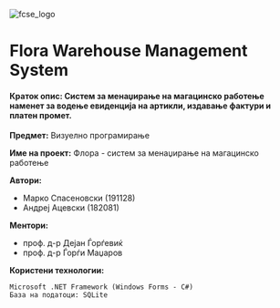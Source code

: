 ![fcse_logo](https://2018.skopje.wordcamp.org/files/2018/09/Logo_FINKI_UKIM_EN.jpg)
# Flora Warehouse Management System
#### **Краток опис:** Систем за менаџирање на магацинско работење наменет за водење евиденција на артикли, издавање фактури и платен промет.


**Предмет:** Визуелно програмирање

**Име на проект:** Флора - систем за менаџирање на магацинско работење

**Автори:**
- Марко Спасеновски (191128)
- Андреј Ацевски (182081)



**Ментори:** 
- проф. д-р Дејан Ѓорѓевиќ
- проф. д-р Ѓорѓи Маџаров



**Користени технологии:**
```
Microsoft .NET Framework (Windows Forms - C#)
База на податоци: SQLite
```



